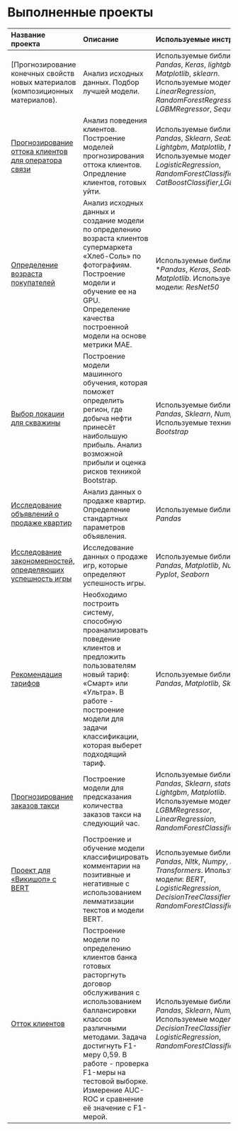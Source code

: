 # Выполненные проекты

| Название проекта| Описание | Используемые инструменты|
| :---------------------- | :---------------------- | :---------------------- |
| [Прогнозирование конечных свойств новых материалов (композиционных материалов).| Анализ исходных данных. Подбор лучшей модели. |Используемые библиотеки: *Pandas*, *Keras*, *lightgbm*, *Matplotlib*, *sklearn*. Используемые модели: *LinearRegression*, *RandomForestRegressor*, *LGBMRegressor*, *Sequential*|
| [Прогнозирование оттока клиентов для оператора связи](CustomerChurnForecasting)| Анализ поведения клиентов. Построение моделей прогнозирования оттока клиентов. Опредление клиентов, готовых уйти. |Используемые библиотеки: *Pandas*, *Sklearn*, *Seaborn*, *Lightgbm*, *Matplotlib*, *Numpy*. Используемые модели: *LogisticRegression*, *RandomForestClassifier*, *CatBoostClassifier*,*LGBMClassifier*|
| [Определение возраста покупателей](ComputerVision)| Анализ исходных данных и создание модели по определению возраста клиентов супермаркета «Хлеб-Соль» по фотографиям. Построение модели и обучение ее на GPU. Определение качества построенной модели на основе метрики МАЕ. |Используемые библиотеки: **Pandas*, *Keras*, *Seaborn*, *Matplotlib*. Используемые модели: *ResNet50*|
| [Выбор локации для скважины](MachineLearning)| Построение модели машинного обучения, которая поможет определить регион, где добыча нефти принесёт наибольшую прибыль. Анализ возможной прибыли и оценка рисков техникой Bootstrap.|Используемые библиотеки: *Pandas*, *Sklearn*, *Numpy*. Используемые техники: *Bootstrap*|
| [Исследование объявлений о продаже квартир](RealEstateMarketResearch)| Анализ данных о продаже квартир. Определение стандартных параметров объявления.|Используемые библиотеки: *Pandas*|
| [Исследование закономерностей, определяющих успешность игры](SuccessOfTheGames)| Исследование данных о продаже игр, которые определяют успешность игры.|Используемые библиотеки: *Pandas*, *Matplotlib*, *Numpy*, *Pyplot*, *Seaborn*|
| [Рекомендация тарифов](TariffRecommendation)| Необходимо построить систему, способную проанализировать поведение клиентов и предложить пользователям новый тариф: «Смарт» или «Ультра». В работе - построение модели для задачи классификации, которая выберет подходящий тариф.|Используемые библиотеки: *Pandas*, *Matplotlib*, *Sklearn*|
| [Прогнозирование заказов такси](TimeSeries)| Построение модели для предсказания количества заказов такси на следующий час.|Используемые библиотеки: *Pandas*, *Sklearn*, *statsmodels*, *Lightgbm*, *Matplotlib*. Используемые модели: *LGBMRegressor*, *LinearRegression*, *RandomForestClassifier*|
| [Проект для «Викишоп» с BERT](СommentСlassificationBERT)| Построение и обучение модели классифицировать комментарии на позитивные и негативные с использованием лемматизации текстов и модели BERT.| Используемые библиотеки: *Pandas*, *Nltk*, *Numpy*, *Re*, *Torch*, *Transformers*. Ипользуемые модели: *BERT*, *LogisticRegression*, *DecisionTreeClassifier*, *RandomForestClassifier*|
| [Отток клиентов](СustomerСhurn)| Построение модели по определению клиентов банка готовых расторгнуть договор обслуживания с использованием баллансировки классов различными методами. Задача достигнуть F1-меру 0,59. В работе - проверка F1-меры на тестовой выборке. Измерение AUC-ROC и сравнение её значение с F1-мерой.| Используемые библиотеки: *Pandas*, *Sklearn*, *Numpy*. Используемые модели: *DecisionTreeClassifier*, *LogisticRegression*, *RandomForestClassifier*|

